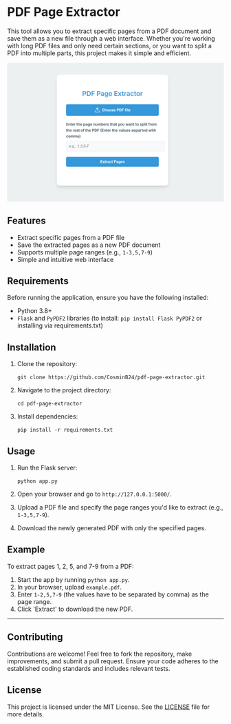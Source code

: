 
# PDF Page Extractor

This tool allows you to extract specific pages from a PDF document and save them as a new file through a web interface. Whether you're working with long PDF files and only need certain sections, or you want to split a PDF into multiple parts, this project makes it simple and efficient.

![Screenshot](screenshots/1.png)

## Features

- Extract specific pages from a PDF file
- Save the extracted pages as a new PDF document
- Supports multiple page ranges (e.g., `1-3,5,7-9`)
- Simple and intuitive web interface

## Requirements

Before running the application, ensure you have the following installed:

- Python 3.8+
- `Flask` and `PyPDF2` libraries (to install: `pip install Flask PyPDF2` or installing via requirements.txt)

## Installation

1. Clone the repository:

   ```console
   git clone https://github.com/CosminB24/pdf-page-extractor.git
   ```

2. Navigate to the project directory:

   ```console
   cd pdf-page-extractor
   ```

3. Install dependencies:

   ```console
   pip install -r requirements.txt
   ```

## Usage

1. Run the Flask server:

   ```console
   python app.py
   ```

2. Open your browser and go to `http://127.0.0.1:5000/`.

3. Upload a PDF file and specify the page ranges you'd like to extract (e.g., `1-3,5,7-9`).

4. Download the newly generated PDF with only the specified pages.

## Example

To extract pages 1, 2, 5, and 7-9 from a PDF:

1. Start the app by running `python app.py`.
2. In your browser, upload `example.pdf`.
3. Enter `1-2,5,7-9` (the values have to be separated by comma) as the page range.
4. Click 'Extract' to download the new PDF.

---

## Contributing

Contributions are welcome! Feel free to fork the repository, make improvements, and submit a pull request. Ensure your code adheres to the established coding standards and includes relevant tests.

## License

This project is licensed under the MIT License. See the [LICENSE](LICENSE) file for more details.
